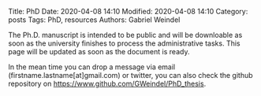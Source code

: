 Title: PhD
Date: 2020-04-08 14:10
Modified: 2020-04-08 14:10
Category: posts
Tags: PhD, resources
Authors: Gabriel Weindel

The Ph.D. manuscript is intended to be public and will be downloable as soon as the university finishes to process the administrative tasks. This page will be updated as soon as the document is ready.

In the mean time you can drop a message via email (firstname.lastname[at]gmail.com) or twitter, you can also check the github repository on https://www.github.com/GWeindel/PhD_thesis.

